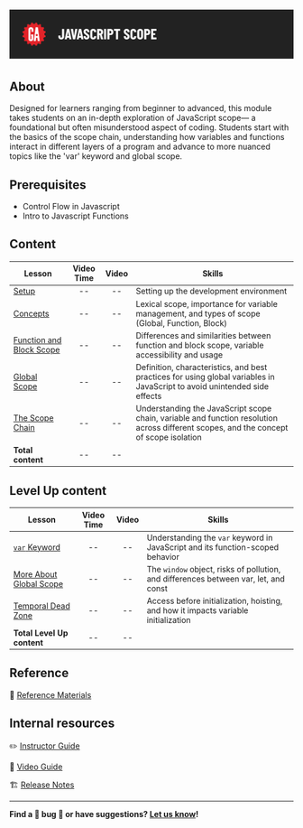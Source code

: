 # ![JavaScript Scope](./assets/hero.png)

## About

Designed for learners ranging from beginner to advanced, this module takes students on an in-depth exploration of JavaScript scope— a foundational but often misunderstood aspect of coding. Students start with the basics of the scope chain, understanding how variables and functions interact in different layers of a program and advance to more nuanced topics like the 'var' keyword and global scope.

## Prerequisites

 - Control Flow in Javascript
 - Intro to Javascript Functions

## Content

| Lesson | Video Time | Video | Skills |
| ------ |:----------:|:-----:| ------------------ |
| [Setup](./setup/README.md)                                       | -- | -- | Setting up the development environment                                                                                                 |
| [Concepts](./concepts/README.md)                                 | -- | -- | Lexical scope, importance for variable management, and types of scope (Global, Function, Block)                                        |
| [Function and Block Scope](./function-and-block-scope/README.md) | -- | -- | Differences and similarities between function and block scope, variable accessibility and usage                                        |
| [Global Scope](./global-scope/README.md)                         | -- | -- | Definition, characteristics, and best practices for using global variables in JavaScript to avoid unintended side effects              |
| [The Scope Chain](./scope-chain/README.md)                       | -- | -- | Understanding the JavaScript scope chain, variable and function resolution across different scopes, and the concept of scope isolation |
| **Total content**                                                | -- | -- |                                                                                                                                        |

## Level Up content

| Lesson | Video Time | Video | Skills |
| ------ |:----------:|:-----:| ------------------ |
| [`var` Keyword](./level-up/var.md)                               | -- | -- | Understanding the `var` keyword in JavaScript and its function-scoped behavior       |
| [More About Global Scope](./level-up/more-about-global-scope.md) | -- | -- | The `window` object, risks of pollution, and differences between var, let, and const |
| [Temporal Dead Zone](./level-up/temporal-dead-zone.md)           | -- | -- | Access before initialization, hoisting, and how it impacts variable initialization   |
| **Total Level Up content**                                       | -- | -- |                                                                                      |

## Reference

📖 [Reference Materials](./references/README.md)

## Internal resources

✏️ [Instructor Guide](./internal-resources/instructor-guide.md)

🎥 [Video Guide](./internal-resources/video-hub/README.md)

🏗️ [Release Notes](./internal-resources/release-notes.md)

---

**Find a 👾 bug 👾 or have suggestions? [Let us know](https://ga.co/curriculum-feedback)!**
